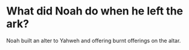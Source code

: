 # What did Noah do when he left the ark?

Noah built an alter to Yahweh and offering burnt offerings on the altar.
